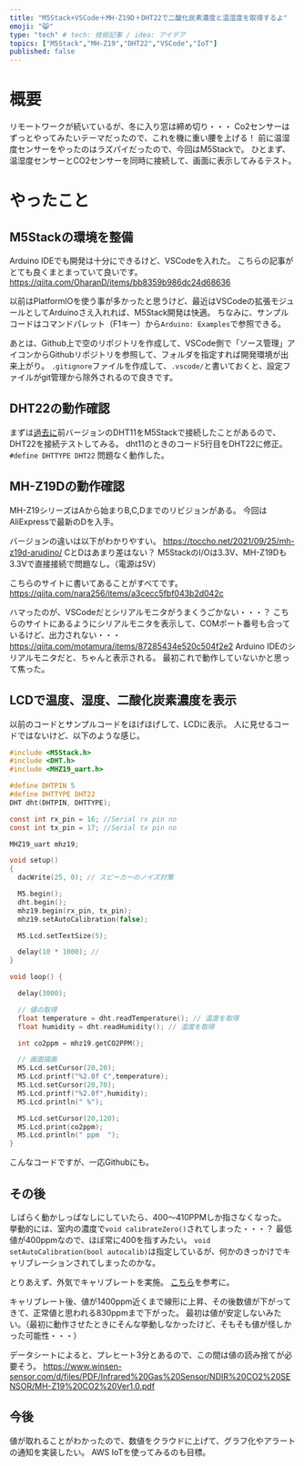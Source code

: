 ```yaml
---
title: "M5Stack+VSCode＋MH-Z19D＋DHT22で二酸化炭素濃度と温湿度を取得するよ"
emoji: "😸"
type: "tech" # tech: 技術記事 / idea: アイデア
topics: ["M5Stack","MH-Z19","DHT22","VSCode","IoT"]
published: false
---
```


# 概要
リモートワークが続いているが、冬に入り窓は締め切り・・・
Co2センサーはずっとやってみたいテーマだったので、これを機に重い腰を上げる！
前に温湿度センサーをやったのはラズパイだったので、今回はM5Stackで。
ひとまず、温湿度センサーとCO2センサーを同時に接続して、画面に表示してみるテスト。


# やったこと

## M5Stackの環境を整備
Arduino IDEでも開発は十分にできるけど、VSCodeを入れた。
こちらの記事がとても良くまとまっていて良いです。
https://qiita.com/OharanD/items/bb8359b986dc24d68636

以前はPlatformIOを使う事が多かったと思うけど、最近はVSCodeの拡張モジュールとしてArduinoさえ入れれば、M5Stack開発は快適。
ちなみに、サンプルコードはコマンドパレット（F1キー）から`Arduino: Examples`で参照できる。

あとは、Github上で空のリポジトリを作成して、VSCode側で「ソース管理」アイコンからGithubリポジトリを参照して、フォルダを指定すれば開発環境が出来上がり。
`.gitignore`ファイルを作成して、`.vscode/`と書いておくと、設定ファイルがgit管理から除外されるので良きです。

## DHT22の動作確認
まずは[過去に](https://github.com/ka-zuu/dht11_monitor)前バージョンのDHT11をM5Stackで接続したことがあるので、DHT22を接続テストしてみる。
dht11のときのコード5行目をDHT22に修正。
`#define DHTTYPE DHT22`
問題なく動作した。

## MH-Z19Dの動作確認
MH-Z19シリーズはAから始まりB,C,Dまでのリビジョンがある。
今回はAliExpressで最新のDを入手。

バージョンの違いは以下がわかりやすい。
https://toccho.net/2021/09/25/mh-z19d-arudino/
CとDはあまり差はない？
M5StackのI/Oは3.3V、MH-Z19Dも3.3Vで直接接続で問題なし。（電源は5V）

こちらのサイトに書いてあることがすべてです。
https://qiita.com/nara256/items/a3cecc5fbf043b2d042c

ハマったのが、VSCodeだとシリアルモニタがうまくうごかない・・・？
こちらのサイトにあるようにシリアルモニタを表示して、COMポート番号も合っているけど、出力されない・・・
https://qiita.com/motamura/items/87285434e520c504f2e2
Arduino IDEのシリアルモニタだと、ちゃんと表示される。
最初これで動作していないかと思って焦った。

## LCDで温度、湿度、二酸化炭素濃度を表示
以前のコードとサンプルコードをほげほげして、LCDに表示。
人に見せるコードではないけど、以下のような感じ。

```C
#include <M5Stack.h>
#include <DHT.h>
#include <MHZ19_uart.h>

#define DHTPIN 5
#define DHTTYPE DHT22
DHT dht(DHTPIN, DHTTYPE);

const int rx_pin = 16; //Serial rx pin no
const int tx_pin = 17; //Serial tx pin no

MHZ19_uart mhz19;

void setup()
{
  dacWrite(25, 0); // スピーカーのノイズ対策

  M5.begin();
  dht.begin();
  mhz19.begin(rx_pin, tx_pin);
  mhz19.setAutoCalibration(false);

  M5.Lcd.setTextSize(5);

  delay(10 * 1000); //
}

void loop() {

  delay(3000);

  // 値の取得
  float temperature = dht.readTemperature(); // 温度を取得
  float humidity = dht.readHumidity(); // 湿度を取得

  int co2ppm = mhz19.getCO2PPM();

  // 画面描画
  M5.Lcd.setCursor(20,20);
  M5.Lcd.printf("%2.0f C",temperature);
  M5.Lcd.setCursor(20,70);
  M5.Lcd.printf("%2.0f",humidity);
  M5.Lcd.println(" %");

  M5.Lcd.setCursor(20,120);
  M5.Lcd.print(co2ppm);
  M5.Lcd.println(" ppm  ");
}
```

こんなコードですが、一応Githubにも。


## その後
しばらく動かしっぱなしにしていたら、400～410PPMしか指さなくなった。
挙動的には、室内の濃度で`void calibrateZero()`されてしまった・・・？
最低値が400ppmなので、ほぼ常に400を指すみたい。
`void setAutoCalibration(bool autocalib)`は指定しているが、何かのきっかけでキャリブレーションされてしまったのかな。

とりあえず、外気でキャリブレートを実施。
[こちら](https://github.com/nara256/mhz19_uart/blob/master/README_jp.md)を参考に。

キャリブレート後、値が1400ppm近くまで線形に上昇、その後数値が下がってきて、正常値と思われる830ppmまで下がった。
最初は値が安定しないみたい。（最初に動作させたときにそんな挙動しなかったけど、そもそも値が怪しかった可能性・・・）

データシートによると、プレヒート3分とあるので、この間は値の読み捨てが必要そう。
https://www.winsen-sensor.com/d/files/PDF/Infrared%20Gas%20Sensor/NDIR%20CO2%20SENSOR/MH-Z19%20CO2%20Ver1.0.pdf


## 今後
値が取れることがわかったので、数値をクラウドに上げて、グラフ化やアラートの通知を実装したい。
AWS IoTを使ってみるのも目標。

